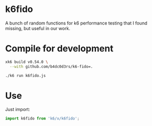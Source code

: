 # k6fido

A bunch of random functions for k6 performance testing that I found missing, but useful in our work.

# Compile for development
```sh
xk6 build v0.54.0 \
  --with github.com/b4dc0d3rs/k6-fido=.

./k6 run k6fido.js
```

# Use

Just import:
```js
import k6fido from 'k6/x/k6fido';
```
